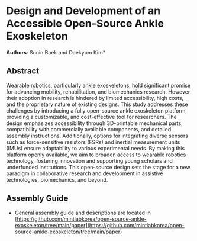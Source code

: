 # Design and Development of an Accessible Open-Source Ankle Exoskeleton

**Authors**: Sunin Baek and Daekyum Kim*
 



## Abstract
Wearable robotics, particularly ankle exoskeletons, hold significant promise for advancing mobility, rehabilitation, and biomechanics research. However, their adoption in research is hindered by limited accessibility, high costs, and the proprietary nature of existing designs. This study addresses these challenges by introducing a fully open-source ankle exoskeleton platform, providing a customizable, and cost-effective tool for researchers. The design emphasizes accessibility through 3D-printable mechanical parts, compatibility with commercially available components, and detailed assembly instructions. Additionally, options for integrating diverse sensors such as force-sensitive resistors (FSRs) and inertial measurement units (IMUs) ensure adaptability to various experimental needs. By making this platform openly available, we aim to broaden access to wearable robotics technology, fostering innovation and supporting young scholars and underfunded institutions. This open-source design sets the stage for a new paradigm in collaborative research and development in assistive technologies, biomechanics, and beyond.

## Assembly Guide
- General assembly guide and descriptions are located in [https://github.com/mintlabkorea/open-source-ankle-exoskeleton/tree/main/paper](https://github.com/mintlabkorea/open-source-ankle-exoskeleton/tree/main/paper)
